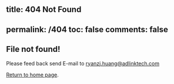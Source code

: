 title: 404 Not Found
---
permalink: /404
toc: false
comments: false
---

## File not found!

Please feed back send E-mail to ryanzj.huang@adlinktech.com

[Return to home page](/index.html).
